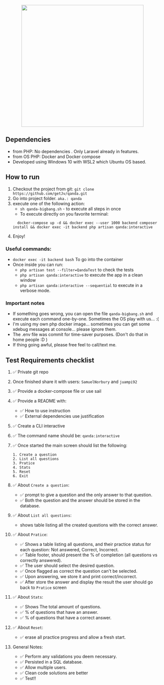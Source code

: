 <p align="center"><a href="https://laravel.com" target="_blank"><img src="https://raw.githubusercontent.com/laravel/art/master/logo-lockup/5%20SVG/2%20CMYK/1%20Full%20Color/laravel-logolockup-cmyk-red.svg" width="400"></a></p>

## Dependencies

- from PHP: No dependencies . Only Laravel already in features. 
- from OS PHP: Docker and Docker compose
- Developed using Windows 10 with WSL2 which Ubuntu OS based.

## How to run

1. Checkout the project from git: `git clone https://github.com/getJv/qanda.git`
2. Go into project folder. `aka.: qanda`
3. execute one of the following action: 
   * `sh qanda-bigbang.sh` - to execute all steps in once
   *  To execute directly on you favorite terminal:
   ```
     docker-compose up -d && docker exec --user 1000 backend composer install && docker exec -it backend php artisan qanda:interactive  
   ```
4. Enjoy!

### Useful commands:
* `docker exec -it backend bash` To go into the container
* Once inside you can run:
   * `php artisan test --filter=QandaTest` to check the tests
   * `php artisan qanda:interactive` to execute the app in a clean window
   * `php artisan qanda:interactive --sequential` to execute in a verbose mode. 


### Important notes
 
* If something goes wrong, you can open the file `qanda-bigbang.sh` and execute each command one-by-one. Sometimes the OS play with us... :(
* I'm using my own php docker image... sometimes you can get some xdebug messages at console... please ignore them.
* The .env file was commit for time-saver purposes. (Don't do that in home people :D )
* If thing going awful, please free feel to call/text me.

## Test Requirements checklist

1. ✅ Private git repo
2. Once finished share it with users: `SamuelNorbury` and `juampi92`
3. ✅  Provide a docker-compose file or use sail
4. ✅  Provide a README with: 
   - ✅  How to use instruction
   - ✅  External dependencies use justification
5. ✅  Create a CLI interactive
6. ✅  The command name should be: `qanda:interactive`
7. ✅  Once started the main screen should list the following:
   ```
   1. Create a question 
   2. List all questions
   3. Pratice
   4. Stats
   5. Reset
   6. Exit
   ```
8. ✅  About `Create a question`:
   - ✅  prompt to give a question and the only answer to that question.
   - ✅  Both the question and the answer should be stored in the database.
    
9. ✅  About `List all questions`:
    - shows table listing all the created questions with the correct answer.

10. ✅  About `Pratice`:
    - ✅  Shows a table listing all questions, and their practice status for each question:
      Not answered, Correct, Incorrect.
    - ✅  Table footer, should present the % of completion (all questions vs correctly answered).
    - ✅  The user should select the desired question.
    - ✅  Once flagged as correct the question can't be selected.
    - ✅  Upon answering, we store it and print correct/incorrect.
    - ✅  After store the answer and display the result the user should go back to `Pratice` screen

11. ✅  About `Stats`: 
    - ✅  Shows The total amount of questions.
    - ✅  % of questions that have an answer.
    - ✅  % of questions that have a correct answer.

12. ✅  About `Reset`:
    - ✅  erase all practice progress and allow a fresh start.
    
13. General Notes:
    - ✅  Perform any validations you deem necessary.
    - ✅  Persisted in a SQL database.
    - ✅  Allow multiple users.
    - ✅  Clean code solutions are better
    - ✅  Test!!





